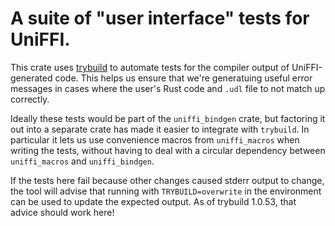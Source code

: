 # A suite of "user interface" tests for UniFFI.

This crate uses [trybuild](https://docs.rs/trybuild) to automate tests for the compiler
output of UniFFI-generated code. This helps us ensure that we're generatuing useful
error messages in cases where the user's Rust code and `.udl` file to not match
up correctly.

Ideally these tests would be part of the `uniffi_bindgen` crate, but factoring it out
into a separate crate has made it easier to integrate with `trybuild`. In particular
it lets us use convenience macros from `uniffi_macros` when writing the tests, without
having to deal with a circular dependency between `uniffi_macros` and `uniffi_bindgen`.

If the tests here fail because other changes caused stderr output to change, the tool
will advise that running with `TRYBUILD=overwrite` in the environment can be used to update
the expected output. As of trybuild 1.0.53, that advice should work here!
